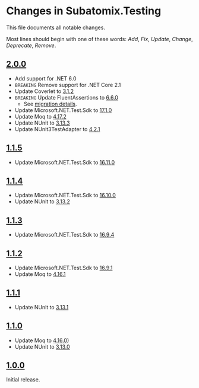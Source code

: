 # Changes in Subatomix.Testing
This file documents all notable changes.

Most lines should begin with one of these words:
*Add*, *Fix*, *Update*, *Change*, *Deprecate*, *Remove*.

<!--
## [Unreleased](https://github.com/sharpjs/Subatomix.Testing/compare/release/2.0.0..HEAD)
-->

## [2.0.0](https://github.com/sharpjs/Subatomix.Testing/compare/release/1.1.5..release/2.0.0)
- Add support for .NET 6.0
- `BREAKING` Remove support for .NET Core 2.1
- Update Coverlet to [3.1.2](https://github.com/coverlet-coverage/coverlet/blob/master/Documentation/Changelog.md#release-date-2022-02-06)
- `BREAKING` Update FluentAssertions to [6.6.0](https://github.com/fluentassertions/fluentassertions/releases/tag/6.6.0)
  - See [migration details](https://fluentassertions.com/upgradingtov6).
- Update Microsoft.NET.Test.Sdk to [17.1.0](https://github.com/microsoft/vstest-docs/blob/main/docs/releases.md#1710)
- Update Moq to [4.17.2](https://github.com/moq/moq4/blob/v4.17.2/CHANGELOG.md)
- Update NUnit to [3.13.3](https://docs.nunit.org/articles/nunit/release-notes/framework.html#nunit-3133---march-20-2022)
- Update NUnit3TestAdapter to [4.2.1](https://docs.nunit.org/articles/vs-test-adapter/AdapterV4-Release-Notes.html#nunit3-test-adapter-for-visual-studio---version-421---jan-21-2022)

## [1.1.5](https://github.com/sharpjs/Subatomix.Testing/compare/release/1.1.4..release/1.1.5)
- Update Microsoft.NET.Test.Sdk to [16.11.0](https://github.com/microsoft/vstest-docs/blob/main/docs/releases.md#16110)

## [1.1.4](https://github.com/sharpjs/Subatomix.Testing/compare/release/1.1.3..release/1.1.4)
- Update Microsoft.NET.Test.Sdk to [16.10.0](https://github.com/microsoft/vstest-docs/blob/master/docs/releases.md#16100)
- Update NUnit to [3.13.2](https://docs.nunit.org/articles/nunit/release-notes/framework.html#nunit-3132---april-27-2021)

## [1.1.3](https://github.com/sharpjs/Subatomix.Testing/compare/release/1.1.2..release/1.1.3)
- Update Microsoft.NET.Test.Sdk to [16.9.4](https://github.com/microsoft/vstest-docs/blob/master/docs/releases.md#1694)

## [1.1.2](https://github.com/sharpjs/Subatomix.Testing/compare/release/1.1.1..release/1.1.2)
- Update Microsoft.NET.Test.Sdk to [16.9.1](https://github.com/microsoft/vstest-docs/blob/master/docs/releases.md#1691)
- Update Moq to [4.16.1](https://github.com/moq/moq4/blob/v4.16.1/CHANGELOG.md)

## [1.1.1](https://github.com/sharpjs/Subatomix.Testing/compare/release/1.1.0..release/1.1.1)
- Update NUnit to [3.13.1](https://docs.nunit.org/articles/nunit/release-notes/framework.html#nunit-3131---january-31-2021)

## [1.1.0](https://github.com/sharpjs/Subatomix.Testing/compare/release/1.0.0..release/1.1.0)
- Update Moq to [4.16.0](https://github.com/moq/moq4/blob/v4.16.0/CHANGELOG.md))
- Update NUnit to [3.13.0](https://docs.nunit.org/articles/nunit/release-notes/framework.html#nunit-313---january-7-2021)

## [1.0.0](https://github.com/sharpjs/Subatomix.Testing/tree/release/1.0.0)
Initial release.
